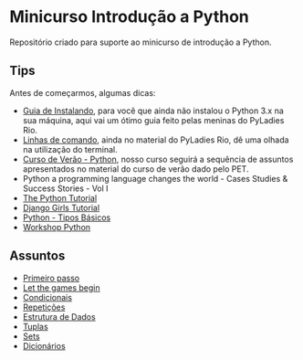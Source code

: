 # Minicurso Introdução a Python

Repositório criado para suporte ao minicurso de introdução a Python.

## Tips

Antes de começarmos, algumas dicas:


* <a href="https://github.com/PyLadiesRio/workshop-python/blob/master/instalacao.md" target="_blank">Guia de Instalando</a>, para você que ainda não instalou o Python 3.x na sua máquina, aqui vai um ótimo guia feito pelas meninas do PyLadies Rio.
* <a href="https://github.com/PyLadiesRio/workshop-python/blob/master/linha_comando.md" target="_blank">Linhas de comando</a>, ainda no material do PyLadies Rio, dê uma olhada na utilização do terminal.
* [Curso de Verão - Python](https://gabrielacavalcante.gitbooks.io/python/content/), nosso curso seguirá a sequência de assuntos apresentados no material do curso de verão dado pelo PET.
* Python a programming language changes the world - Cases Studies & Success Stories - Vol I
* [The Python Tutorial](https://docs.python.org/3/tutorial/)
* [Django Girls Tutorial](http://tutorial.djangogirls.org/)
* [Python - Tipos Básicos](http://www.dcc.ufrj.br/~fabiom/mab225/02tipos.pdf)
* [Workshop Python](https://github.com/PyLadiesRio/workshop-python)


## Assuntos

* [Primeiro passo](primeiro-passo.md)
* [Let the games begin](let-the-games-begin.md)
* [Condicionais](condicionais.md)
* [Repetições](repeticoes.md)
* [Estrutura de Dados](estrutura.md)
* [Tuplas](tuplas.md)
* [Sets](sets.md)
* [Dicionários](dicionarios.md)
